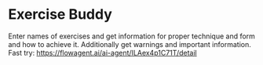# Exercise Buddy
Enter names of exercises and get information for proper technique and form and how to achieve it. Additionally get warnings and important information.
Fast try: https://flowagent.ai/ai-agent/ILAex4p1C71T/detail
